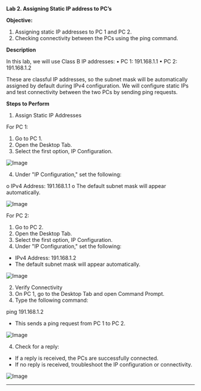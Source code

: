 **Lab 2. Assigning Static IP address to PC’s**


**Objective:**
1.	Assigning static IP addresses to PC 1 and PC 2.
2.	Checking connectivity between the PCs using the ping command.

**Description**

In this lab, we will use Class B IP addresses:
•	PC 1: 191.168.1.1
•	PC 2: 191.168.1.2

These are classful IP addresses, so the subnet mask will be automatically assigned by default during IPv4 configuration. We will configure static IPs and test connectivity between the two PCs by sending ping requests.

**Steps to Perform**
1. Assign Static IP Addresses

For PC 1:
1.	Go to PC 1.
2.	Open the Desktop Tab.
3.	Select the first option, IP Configuration.

![Image](https://github.com/user-attachments/assets/0eca65d3-91ea-4f7c-9364-c7b712052c7d)

4.	Under "IP Configuration," set the following:

o	IPv4 Address: 191.168.1.1
o	The default subnet mask will appear automatically.

![Image](https://github.com/user-attachments/assets/e4e38502-1170-4e74-8f38-97abf405085a)
 
For PC 2:
1.	Go to PC 2.
2.	Open the Desktop Tab.
3.	Select the first option, IP Configuration.
4.	Under "IP Configuration," set the following:

-	IPv4 Address: 191.168.1.2
-	The default subnet mask will appear automatically.

![Image](https://github.com/user-attachments/assets/053e8328-2ac4-4f43-9e92-20f191e16262)
 
2. Verify Connectivity
1.	On PC 1, go to the Desktop Tab and open Command Prompt.
2.	Type the following command:
   
ping 191.168.1.2
-	This sends a ping request from PC 1 to PC 2.

![Image](https://github.com/user-attachments/assets/03cc90fc-f92c-4c41-8b04-60fe56a96818)
 
4.	Check for a reply:
-	If a reply is received, the PCs are successfully connected.
-	If no reply is received, troubleshoot the IP configuration or connectivity.

![Image](https://github.com/user-attachments/assets/0006ca59-a5a5-40af-805c-765d92e80555)


________________________________________
